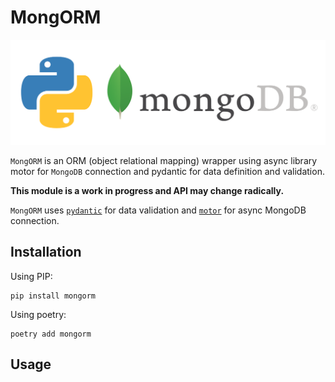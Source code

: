 # MongORM

![MongORM](./banner.png)

`MongORM` is an ORM (object relational mapping) wrapper using async library motor for `MongoDB` connection and pydantic for data definition and validation.

**This module is a work in progress and API may change radically.**

`MongORM` uses [`pydantic`](https://docs.pydantic.dev/) for data validation
and [`motor`](https://www.mongodb.com/docs/drivers/motor/) for async MongoDB connection.

## Installation

Using PIP:

```console
pip install mongorm
```

Using poetry:

```console
poetry add mongorm
```

## Usage
